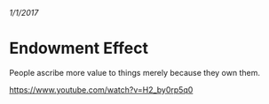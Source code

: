 _1/1/2017_

# Endowment Effect

People ascribe more value to things merely because they own them.

https://www.youtube.com/watch?v=H2_by0rp5q0
